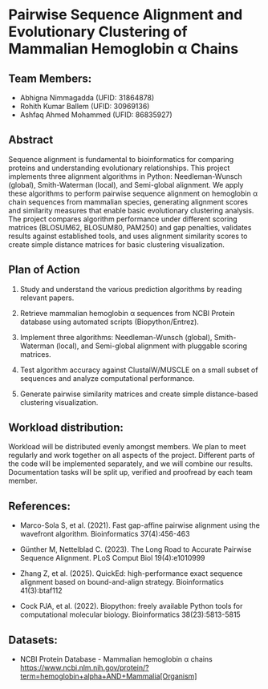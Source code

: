 # Pairwise Sequence Alignment and Evolutionary Clustering of Mammalian Hemoglobin α Chains

## Team Members:

- Abhigna Nimmagadda (UFID: 31864878)
- Rohith Kumar Ballem (UFID: 30969136)
- Ashfaq Ahmed Mohammed (UFID: 86835927)

## Abstract

Sequence alignment is fundamental to bioinformatics for comparing proteins and understanding evolutionary relationships. This project implements three alignment algorithms in Python: Needleman-Wunsch (global), Smith-Waterman (local), and Semi-global alignment. We apply these algorithms to perform pairwise sequence alignment on hemoglobin α chain sequences from mammalian species, generating alignment scores and similarity measures that enable basic evolutionary clustering analysis. The project compares algorithm performance under different scoring matrices (BLOSUM62, BLOSUM80, PAM250) and gap penalties, validates results against established tools, and uses alignment similarity scores to create simple distance matrices for basic clustering visualization.

## Plan of Action

1. Study and understand the various prediction algorithms by reading relevant papers.

2. Retrieve mammalian hemoglobin α sequences from NCBI Protein database using automated scripts (Biopython/Entrez).

3. Implement three algorithms: Needleman-Wunsch (global), Smith-Waterman (local), and Semi-global alignment with pluggable scoring matrices.

4. Test algorithm accuracy against ClustalW/MUSCLE on a small subset of sequences and analyze computational performance.

5. Generate pairwise similarity matrices and create simple distance-based clustering visualization.


## Workload distribution:

Workload will be distributed evenly amongst members. We plan to meet regularly and work together on all aspects of the project. Different parts of the code will be implemented separately, and we will combine our results. Documentation tasks will be split up, verified and proofread by each team member.


## References:

- Marco-Sola S, et al. (2021). Fast gap-affine pairwise alignment using the wavefront algorithm. Bioinformatics 37(4):456-463

- Günther M, Nettelblad C. (2023). The Long Road to Accurate Pairwise Sequence Alignment. PLoS Comput Biol 19(4):e1010999

- Zhang Z, et al. (2025). QuickEd: high-performance exact sequence alignment based on bound-and-align strategy. Bioinformatics 41(3):btaf112

- Cock PJA, et al. (2022). Biopython: freely available Python tools for computational molecular biology. Bioinformatics 38(23):5813-5815


## Datasets:

- NCBI Protein Database - Mammalian hemoglobin α chains 
https://www.ncbi.nlm.nih.gov/protein/?term=hemoglobin+alpha+AND+Mammalia[Organism]
